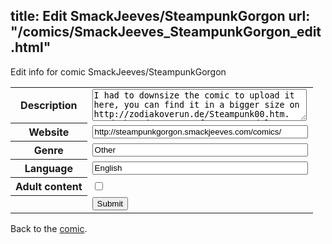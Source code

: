 title: Edit SmackJeeves/SteampunkGorgon
url: "/comics/SmackJeeves_SteampunkGorgon_edit.html"
---
Edit info for comic SmackJeeves/SteampunkGorgon

<form name="comic" action="http://gaepostmail.appspot.com/comic/" method="post">
<table class="comicinfo">
<tr>
<th>Description</th><td><textarea name="description" cols="40" rows="3">I had to downsize the comic to upload it here, you can find it in a bigger size on http://zodiakoverun.de/Steampunk00.htm. Read the adventures of gorgon-model Medusa and her friends in a 1930ies post-war steam-punk-world, including some magic, villians and of course technology. It's not victoriana or gas-lamp, but real steampunk mixed up with film noire. It's all handlettered and handdrawn with ink on real paper, no digital effects added.</textarea></td>
</tr>
<tr>
<th>Website</th><td><input type="text" name="url" value="http://steampunkgorgon.smackjeeves.com/comics/" size="40"/></td>
</tr>
<tr>
<th>Genre</th><td><input type="text" name="genre" value="Other" size="40"/></td>
</tr>
<tr>
<th>Language</th><td><input type="text" name="language" value="English" size="40"/></td>
</tr>
<tr>
<th>Adult content</th><td><input type="checkbox" name="adult" value="adult" /></td>
</tr>
<tr>
<th></th><td>
<input type="hidden" name="comic" value="SmackJeeves_SteampunkGorgon" />
<input type="submit" name="submit" value="Submit" />
</td>
</tr>
</table>
</form>

Back to the [comic](SmackJeeves_SteampunkGorgon.html).
